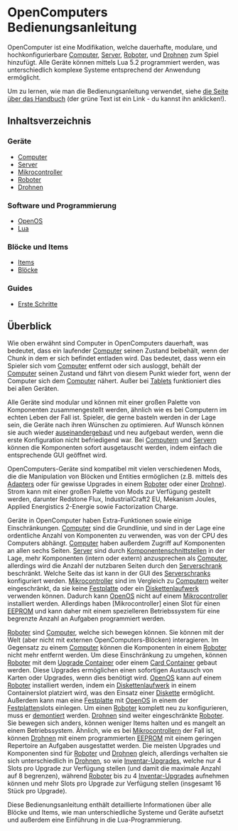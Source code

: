 # OpenComputers Bedienungsanleitung

OpenComputer ist eine Modifikation, welche dauerhafte, modulare, und hochkonfigurierbare [Computer](general/computer.md), [Server](item/server1.md), [Roboter](block/robot.md), und [Drohnen](item/drone.md) zum Spiel hinzufügt. Alle Geräte können mittels Lua 5.2 programmiert werden, was unterschiedlich komplexe Systeme entsprechend der Anwendung ermöglicht. 

Um zu lernen, wie man die Bedienungsanleitung verwendet, siehe [die Seite über das Handbuch](item/manual.md) (der grüne Text ist ein Link - du kannst ihn anklicken!).

## Inhaltsverzeichnis

### Geräte
- [Computer](general/computer.md)
- [Server](item/server1.md)
- [Mikrocontroller](block/microcontroller.md)
- [Roboter](block/robot.md)
- [Drohnen](item/drone.md)

### Software und Programmierung
- [OpenOS](general/openos.md)
- [Lua](general/lua.md)

### Blöcke und Items
- [Items](item/index.md)
- [Blöcke](block/index.md)

### Guides
- [Erste Schritte](general/quickstart.md)

## Überblick

Wie oben erwähnt sind Computer in OpenComputers dauerhaft, was bedeutet, dass ein laufender [Computer](general/computer.md) seinen Zustand beibehält, wenn der Chunk in dem er sich befindet entladen wird. Das bedeutet, dass wenn ein Spieler sich vom [Computer](general/computer.md) entfernt oder sich ausloggt, behält der [Computer](general/computer.md) seinen Zustand und fährt von diesem Punkt wieder fort, wenn der Computer sich dem [Computer](general/computer.md) nähert. Außer bei [Tablets](item/tablet.md) funktioniert dies bei allen Geräten.

Alle Geräte sind modular und können mit einer großen Palette von Komponenten zusammengestellt werden, ähnlich wie es bei Computern im echten Leben der Fall ist. Spieler, die gerne basteln werden in der Lage sein, die Geräte nach ihren Wünschen zu optimieren. Auf Wunsch können sie auch wieder [auseinandergebaut](block/disassembler.md) und neu aufgebaut werden, wenn die erste Konfiguration nicht befriedigend war. Bei [Computern](general/computer.md) und [Servern](item/server1.md) können die Komponenten sofort ausgetauscht werden, indem einfach die entsprechende GUI geöffnet wird. 

OpenComputers-Geräte sind kompatibel mit vielen verschiedenen Mods, die die Manipulation von Blöcken und Entities ermöglichen (z.B. mittels des [Adapters](block/adapter.md) oder für gewisse Upgrades in einem [Roboter](block/robot.md) oder einer [Drohne](item/drone.md)). Strom kann mit einer großen Palette von Mods zur Verfügung gestellt werden, darunter Redstone Flux, IndustrialCraft2 EU, Mekanism Joules, Applied Energistics 2-Energie sowie Factorization Charge.

Geräte in OpenComputer haben Extra-Funktionen sowie einige Einschränkungen. [Computer](general/computer.md) sind die Grundlinie, und sind in der Lage eine ordentliche Anzahl von Komponenten zu verwenden, was von der CPU des Computers abhängt. [Computer](general/computer.md) haben außerdem Zugriff auf Komponenten an allen sechs Seiten. [Server](item/server1.md) sind durch [Komponentenschnittstellen](item/componentBus1.md) in der Lage, mehr Komponenten (intern oder extern) anzusprechen als [Computer](general/computer.md), allerdings wird die Anzahl der nutzbaren Seiten durch den [Serverschrank](block/serverRack.md) beschränkt. Welche Seite das ist kann in der GUI des [Serverschranks](block/serverRack.md) konfiguriert werden. [Mikrocontroller](block/microcontroller.md) sind im Vergleich zu [Computern](general/computer.md) weiter eingeschränkt, da sie keine [Festplatte](item/hdd1.md) oder ein [Diskettenlaufwerk](block/diskDrive.md) verwenden können. Dadurch kann [OpenOS](general/openOS.md) nicht auf einem [Mikrocontroller](block/microcontroller.md) installiert werden. Allerdings haben [Mikrocontroller] einen Slot für einen [EEPROM](item/eeprom.md) und kann daher mit einem spezielleren Betriebssystem für eine begrenzte Anzahl an Aufgaben programmiert werden.

[Roboter](block/robot.md) sind [Computer](general/computer.md), welche sich bewegen können. Sie können mit der Welt (aber nicht mit externen OpenComputers-Blöcken) interagieren. Im Gegensatz zu einem [Computer](general/computer.md) können die Komponenten in einem [Roboter](block/robot.md) nicht mehr entfernt werden. Um diese Einschränkung zu umgehen, können [Roboter](block/robot.md) mit dem [Upgrade Container](item/upgradeContainer1.md) oder einem [Card Container](item/cardContainer1.md) gebaut werden. Diese Upgrades ermöglichen einen sofortigen Austausch von Karten oder Upgrades, wenn dies benötigt wird. [OpenOS](general/openOS.md) kann auf einem [Roboter](block/robot.md) installiert werden, indem ein [Diskettenlaufwerk](block/diskDrive.md) in einem Containerslot platziert wird, was den Einsatz einer [Diskette](item/floppy.md) ermöglicht. Außerdem kann man eine [Festplatte](item/hdd1.md) mit [OpenOS](general/openOS.md) in einem der [Festplatten](item/hdd1.md)slots einlegen. Um einen [Roboter](block/robot.md) komplett neu zu konfigurieren, muss er [demontiert](block/disassembler.md) werden. [Drohnen](item/drone.md) sind weiter eingeschränkte [Roboter](block/robot.md). Sie bewegen sich anders, können weniger Items halten und es mangelt an einem Betriebssystem. Ähnlich, wie es bei [Mikrocontrollern](block/microcontroller.md) der Fall ist, können [Drohnen](item/drone.md) mit einem programmierten [EEPROM](item/eeprom.md) mit einem geringen Repertoire an Aufgaben ausgestattet werden. Die meisten Upgrades und Komponenten sind für [Roboter](block/robot.md) und [Drohnen](item/drone.md) gleich, allerdings verhalten sie sich unterschiedlich in [Drohnen](item/drone.md), so wie [Inventar-Upgrades](item/inventoryUpgrade.md), welche nur 4 Slots pro Upgrade zur Verfügung stellen (und damit die maximale Anzahl auf 8 begrenzen), während [Roboter](block/robot.md) bis zu 4 [Inventar-Upgrades](item/inventoryUpgrade.md) aufnehmen können und mehr Slots pro Upgrade zur Verfügung stellen (insgesamt 16 Stück pro Upgrade).

Diese Bedienungsanleitung enthält detaillierte Informationen über alle Blöcke und Items, wie man unterschiedliche Systeme und Geräte aufsetzt und außerdem eine Einführung in die Lua-Programmierung.
